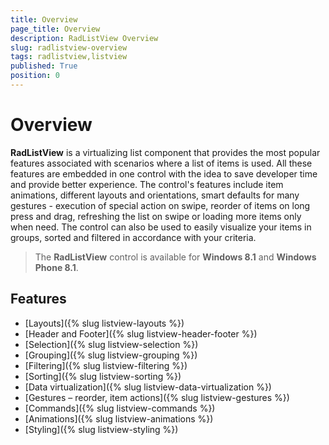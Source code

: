 ```yaml
---
title: Overview
page_title: Overview
description: RadListView Overview
slug: radlistview-overview
tags: radlistview,listview
published: True
position: 0
---
```


# Overview

**RadListView** is a virtualizing list component that provides the most popular features associated with scenarios where a list of items is used. All these features are embedded in one control with the idea to save developer time and provide better experience. The control's features include item animations, different layouts and orientations, smart defaults for many gestures - execution of special action on swipe, reorder of items on long press and drag, refreshing the list on swipe or loading more items only when need. The control can also be used to easily visualize your items in groups, sorted and filtered in accordance with your criteria.


> The **RadListView** control is available for **Windows 8.1** and **Windows Phone 8.1**.

## Features

- [Layouts]({% slug listview-layouts %})
- [Header and Footer]({% slug listview-header-footer %})
- [Selection]({% slug listview-selection %})
- [Grouping]({% slug listview-grouping %})
- [Filtering]({% slug listview-filtering %})
- [Sorting]({% slug listview-sorting %})
- [Data virtualization]({% slug listview-data-virtualization %})
- [Gestures – reorder, item actions]({% slug listview-gestures %})
- [Commands]({% slug listview-commands %})
- [Animations]({% slug listview-animations %})
- [Styling]({% slug listview-styling %})
